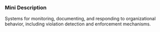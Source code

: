 ### Mini Description

Systems for monitoring, documenting, and responding to organizational behavior, including violation detection and enforcement mechanisms.
